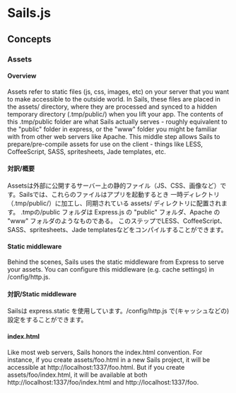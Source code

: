 # Sails.js

## Concepts

### Assets

#### Overview

Assets refer to static files (js, css, images, etc) on your server that you want to make accessible to
the outside world. In Sails, these files are placed in the assets/ directory, where they are processed
and synced to a hidden temporary directory (.tmp/public/) when you lift your app. The contents of this
.tmp/public folder are what Sails actually serves - roughly equivalent to the "public" folder in
express, or the "www" folder you might be familiar with from other web servers like Apache. This
middle step allows Sails to prepare/pre-compile assets for use on the client - things like LESS,
CoffeeScript, SASS, spritesheets, Jade templates, etc.

#### 対訳/概要

Assetsは外部に公開するサーバー上の静的ファイル（JS、CSS、画像など）です。Sailsでは、これらのファイルはアプリを起動するとき
一時ディレクトリ（.tmp/public/）に加工し、同期されている assets/ ディレクトリに配置されます。
.tmpの/public フォルダは Express.js の "public" フォルダ、Apache の "www" フォルダのようなものである。
このステップでLESS、CoffeeScript、SASS、spritesheets、Jade templatesなどをコンパイルすることができます。

#### Static middleware

Behind the scenes, Sails uses the static middleware from Express to serve your assets. You can configure
this middleware (e.g. cache settings) in /config/http.js.

#### 対訳/Static middleware

Sailsは express.static を使用しています。/config/http.js で(キャッシュなどの)設定をすることができます。

#### index.html

Like most web servers, Sails honors the index.html convention. For instance, if you create assets/foo.html
in a new Sails project, it will be accessible at http://localhost:1337/foo.html. But if you create
assets/foo/index.html, it will be available at both http://localhost:1337/foo/index.html and
http://localhost:1337/foo.







